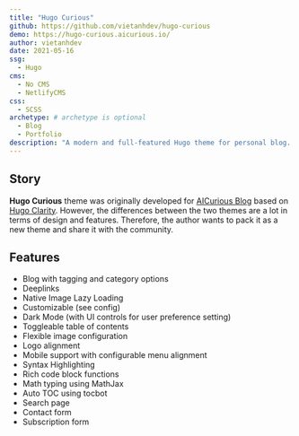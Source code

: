 ```yaml
---
title: "Hugo Curious"
github: https://github.com/vietanhdev/hugo-curious
demo: https://hugo-curious.aicurious.io/
author: vietanhdev
date: 2021-05-16
ssg:
  - Hugo
cms:
  - No CMS
  - NetlifyCMS
css:
  - SCSS 
archetype: # archetype is optional
  - Blog
  - Portfolio
description: "A modern and full-featured Hugo theme for personal blog. Blogs, Notes, Projects, Contact form, Subscriber form, Comments..."
---
```


## Story

**Hugo Curious** theme was originally developed for [AICurious Blog](https://aicurious.io/) based on [Hugo Clarity](https://github.com/chipzoller/hugo-clarity). However, the differences between the two themes are a lot in terms of design and features. Therefore, the author wants to pack it as a new theme and share it with the community.

## Features

* Blog with tagging and category options
* Deeplinks
* Native Image Lazy Loading
* Customizable (see config)
* Dark Mode (with UI controls for user preference setting)
* Toggleable table of contents
* Flexible image configuration
* Logo alignment
* Mobile support with configurable menu alignment
* Syntax Highlighting
* Rich code block functions
* Math typing using MathJax
* Auto TOC using tocbot
* Search page
* Contact form
* Subscription form